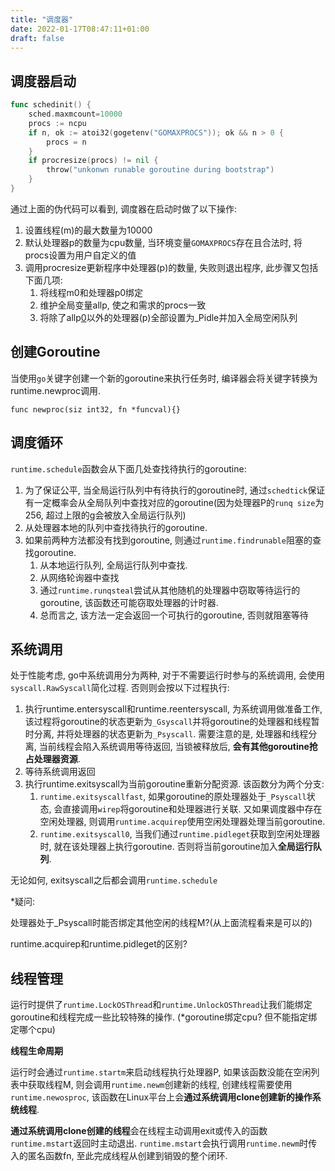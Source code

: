 ```yaml
---
title: "调度器"
date: 2022-01-17T08:47:11+01:00
draft: false
---
```


## 调度器启动

```go
func schedinit() {
	sched.maxmcount=10000
	procs := ncpu
	if n, ok := atoi32(gogetenv("GOMAXPROCS")); ok && n > 0 {
		procs = n
	}
	if procresize(procs) != nil {
		throw("unkonwn runable goroutine during bootstrap")
	}
}
```

通过上面的伪代码可以看到, 调度器在启动时做了以下操作:

1. 设置线程(m)的最大数量为10000
2. 默认处理器p的数量为cpu数量, 当环境变量`GOMAXPROCS`存在且合法时, 将procs设置为用户自定义的值
3. 调用procresize更新程序中处理器(p)的数量, 失败则退出程序, 此步骤又包括下面几项:
    1. 将线程m0和处理器p0绑定
    2. 维护全局变量allp, 使之和需求的procs一致
    3. 将除了allp[0](即p0)以外的处理器(p)全部设置为_Pidle并加入全局空闲队列

## 创建Goroutine

当使用`go`关键字创建一个新的goroutine来执行任务时, 编译器会将关键字转换为runtime.newproc调用.

`func newproc(siz int32, fn *funcval){}`

## 调度循环

`runtime.schedule`函数会从下面几处查找待执行的goroutine:

1. 为了保证公平, 当全局运行队列中有待执行的goroutine时, 通过`schedtick`保证有一定概率会从全局队列中查找对应的goroutine(因为处理器P的`runq size`为256, 超过上限的g会被放入全局运行队列)
2. 从处理器本地的队列中查找待执行的goroutine.
3. 如果前两种方法都没有找到goroutine, 则通过`runtime.findrunable`阻塞的查找goroutine.
    1. 从本地运行队列, 全局运行队列中查找.
    2. 从网络轮询器中查找
    3. 通过`runtime.runqsteal`尝试从其他随机的处理器中窃取等待运行的goroutine, 该函数还可能窃取处理器的计时器.
    4. 总而言之, 该方法一定会返回一个可执行的goroutine, 否则就阻塞等待
    

## 系统调用

处于性能考虑, go中系统调用分为两种, 对于不需要运行时参与的系统调用, 会使用`syscall.RawSyscall`简化过程. 否则则会按以下过程执行:

1. 执行runtime.entersyscall和runtime.reentersyscall, 为系统调用做准备工作, 该过程将goroutine的状态更新为`_Gsyscall`并将goroutine的处理器和线程暂时分离, 并将处理器的状态更新为`_Psyscall`. 需要注意的是, 处理器和线程分离, 当前线程会陷入系统调用等待返回, 当锁被释放后, **会有其他goroutine抢占处理器资源**.
2. 等待系统调用返回
3. 执行runtime.exitsyscall为当前goroutine重新分配资源. 该函数分为两个分支:
    1. `runtime.exitsyscallfast`, 如果goroutine的原处理器处于`_Psyscall`状态, 会直接调用`wirep`将goroutine和处理器进行关联. 又如果调度器中存在空闲处理器, 则调用`runtime.acquirep`使用空闲处理器处理当前goroutine.
    2. `runtime.exitsyscall0`, 当我们通过`runtime.pidleget`获取到空闲处理器时, 就在该处理器上执行goroutine. 否则将当前goroutine加入**全局运行队列**.

无论如何, exitsyscall之后都会调用`runtime.schedule`

*疑问: 

处理器处于_Psyscall时能否绑定其他空闲的线程M?(从上面流程看来是可以的)

runtime.acquirep和runtime.pidleget的区别?

## 线程管理

运行时提供了`runtime.LockOSThread`和`runtime.UnlockOSThread`让我们能绑定goroutine和线程完成一些比较特殊的操作. (*goroutine绑定cpu? 但不能指定绑定哪个cpu)

**线程生命周期**

运行时会通过`runtime.startm`来启动线程执行处理器P, 如果该函数没能在空闲列表中获取线程M, 则会调用`runtime.newm`创建新的线程, 创建线程需要使用`runtime.newosproc`, 该函数在Linux平台上会**通过系统调用clone创建新的操作系统线程**.

**通过系统调用clone创建的线程**会在线程主动调用exit或传入的函数`runtime.mstart`返回时主动退出. `runtime.mstart`会执行调用`runtime.newm`时传入的匿名函数fn, 至此完成线程从创建到销毁的整个闭环.
